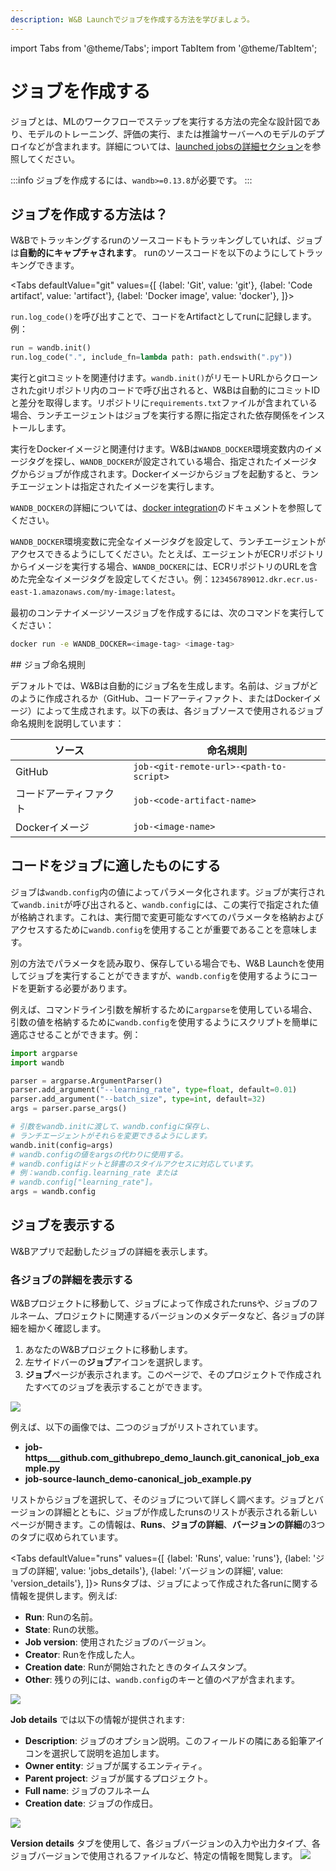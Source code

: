 ```yaml
---
description: W&B Launchでジョブを作成する方法を学びましょう。
---
```

import Tabs from '@theme/Tabs';
import TabItem from '@theme/TabItem';

# ジョブを作成する

ジョブとは、MLのワークフローでステップを実行する方法の完全な設計図であり、モデルのトレーニング、評価の実行、または推論サーバーへのモデルのデプロイなどが含まれます。詳細については、[launched jobsの詳細セクション](launch-jobs#view-details-of-launched-jobs)を参照してください。

:::info
ジョブを作成するには、`wandb>=0.13.8`が必要です。
:::

## ジョブを作成する方法は？

W&Bでトラッキングするrunのソースコードもトラッキングしていれば、ジョブは**自動的にキャプチャされます**。 runのソースコードを以下のようにしてトラッキングできます。

<Tabs
  defaultValue="git"
  values={[
    {label: 'Git', value: 'git'},
    {label: 'Code artifact', value: 'artifact'},
    {label: 'Docker image', value: 'docker'},
  ]}>

<TabItem value="artifact">

`run.log_code()`を呼び出すことで、コードをArtifactとしてrunに記録します。
例：
```python
run = wandb.init()
run.log_code(".", include_fn=lambda path: path.endswith(".py"))
```

</TabItem>

<TabItem value="git">

実行とgitコミットを関連付けます。`wandb.init()`がリモートURLからクローンされたgitリポジトリ内のコードで呼び出されると、W&Bは自動的にコミットIDと差分を取得します。リポジトリに`requirements.txt`ファイルが含まれている場合、ランチエージェントはジョブを実行する際に指定された依存関係をインストールします。

</TabItem>

<TabItem value="docker">

実行をDockerイメージと関連付けます。W&Bは`WANDB_DOCKER`環境変数内のイメージタグを探し、`WANDB_DOCKER`が設定されている場合、指定されたイメージタグからジョブが作成されます。Dockerイメージからジョブを起動すると、ランチエージェントは指定されたイメージを実行します。

`WANDB_DOCKER`の詳細については、[docker integration](/guides/integrations/other/docker.md)のドキュメントを参照してください。

`WANDB_DOCKER`環境変数に完全なイメージタグを設定して、ランチエージェントがアクセスできるようにしてください。たとえば、エージェントがECRリポジトリからイメージを実行する場合、`WANDB_DOCKER`には、ECRリポジトリのURLを含めた完全なイメージタグを設定してください。例：`123456789012.dkr.ecr.us-east-1.amazonaws.com/my-image:latest`。

最初のコンテナイメージソースジョブを作成するには、次のコマンドを実行してください：
```bash
docker run -e WANDB_DOCKER=<image-tag> <image-tag>
```

</TabItem>

</Tabs>
## ジョブ命名規則

デフォルトでは、W&Bは自動的にジョブ名を生成します。名前は、ジョブがどのように作成されるか（GitHub、コードアーティファクト、またはDockerイメージ）によって生成されます。以下の表は、各ジョブソースで使用されるジョブ命名規則を説明しています：

| ソース         | 命名規則                                 |
| ------------ | --------------------------------------- |
| GitHub       | `job-<git-remote-url>-<path-to-script>` |
| コードアーティファクト | `job-<code-artifact-name>`              |
| Dockerイメージ   | `job-<image-name>`                      |

## コードをジョブに適したものにする

ジョブは`wandb.config`内の値によってパラメータ化されます。ジョブが実行されて`wandb.init`が呼び出されると、`wandb.config`には、この実行で指定された値が格納されます。これは、実行間で変更可能なすべてのパラメータを格納およびアクセスするために`wandb.config`を使用することが重要であることを意味します。

別の方法でパラメータを読み取り、保存している場合でも、W&B Launchを使用してジョブを実行することができますが、`wandb.config`を使用するようにコードを更新する必要があります。

例えば、コマンドライン引数を解析するために`argparse`を使用している場合、引数の値を格納するために`wandb.config`を使用するようにスクリプトを簡単に適応させることができます。例：

```python
import argparse
import wandb

parser = argparse.ArgumentParser()
parser.add_argument("--learning_rate", type=float, default=0.01)
parser.add_argument("--batch_size", type=int, default=32)
args = parser.parse_args()

# 引数をwandb.initに渡して、wandb.configに保存し、
# ランチエージェントがそれらを変更できるようにします。
wandb.init(config=args)
# wandb.configの値をargsの代わりに使用する。
# wandb.configはドットと辞書のスタイルアクセスに対応しています。
# 例：wandb.config.learning_rate または
# wandb.config["learning_rate"]。
args = wandb.config
```

## ジョブを表示する
W&Bアプリで起動したジョブの詳細を表示します。

### 各ジョブの詳細を表示する

W&Bプロジェクトに移動して、ジョブによって作成されたrunsや、ジョブのフルネーム、プロジェクトに関連するバージョンのメタデータなど、各ジョブの詳細を細かく確認します。

1. あなたのW&Bプロジェクトに移動します。
2. 左サイドバーの**ジョブ**アイコンを選択します。
3. **ジョブ**ページが表示されます。このページで、そのプロジェクトで作成されたすべてのジョブを表示することができます。

![](/images/launch/view_jobs.png)

例えば、以下の画像では、二つのジョブがリストされています。
- **job-https___github.com_githubrepo_demo_launch.git_canonical_job_example.py**
- **job-source-launch_demo-canonical_job_example.py**

リストからジョブを選択して、そのジョブについて詳しく調べます。ジョブとバージョンの詳細とともに、ジョブが作成したrunsのリストが表示される新しいページが開きます。この情報は、**Runs**、**ジョブの詳細**、**バージョンの詳細**の3つのタブに収められています。

<Tabs
  defaultValue="runs"
  values={[
    {label: 'Runs', value: 'runs'},
    {label: 'ジョブの詳細', value: 'jobs_details'},
    {label: 'バージョンの詳細', value: 'version_details'},
  ]}>
  <TabItem value="runs">
Runsタブは、ジョブによって作成された各runに関する情報を提供します。例えば:

- **Run**: Runの名前。
- **State**: Runの状態。
- **Job version**: 使用されたジョブのバージョン。
- **Creator**: Runを作成した人。
- **Creation date**: Runが開始されたときのタイムスタンプ。
- **Other**: 残りの列には、`wandb.config`のキーと値のペアが含まれます。

![](/images/launch/runs_in_job.png)

  </TabItem>
  <TabItem value="jobs_details">

**Job details** では以下の情報が提供されます:

* **Description**: ジョブのオプション説明。このフィールドの隣にある鉛筆アイコンを選択して説明を追加します。
* **Owner entity**: ジョブが属するエンティティ。
* **Parent project**: ジョブが属するプロジェクト。
* **Full name**: ジョブのフルネーム
* **Creation date**: ジョブの作成日。

![](/images/launch/job_id_full_name.png)

  </TabItem>
  <TabItem value="version_details">

**Version details** タブを使用して、各ジョブバージョンの入力や出力タイプ、各ジョブバージョンで使用されるファイルなど、特定の情報を閲覧します。
![](/images/launch/version_details_large.png)



  </TabItem>

</Tabs>